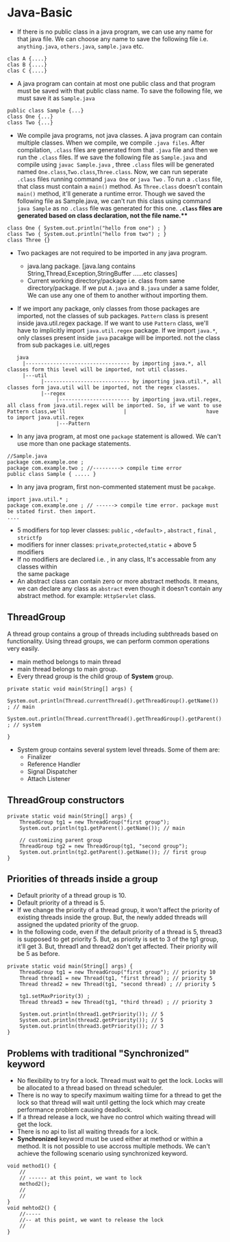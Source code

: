 # Java-Basic

* If there is no public class in a java program, we can use any name for that java file. We can choose any name to save the following file i.e. ```anything.java```, ```others.java```, ```sample.java``` etc.
```
clas A {....}
clas B {....}
clas C {....}
```

* A java program can contain at most one public class and that program must be saved with that public class name. To save the following file, we must save it as ```Sample.java```
```
public class Sample {...}
class One {...}
class Two {...}
```

* We compile java programs, not java classes. A java program can contain multiple classes. When we compile, we compile ```.java files```. After compilation, ```.class``` files are generated from that ```.java``` file and then we run the ```.class``` files. If we save the following file as ```Sample.java``` and compile using ```javac Sample.java``` , three ```.class``` files will be generated named ```One.class```,```Two.class```,```Three.class```. Now, we can run seperate ```.class``` files running command ```java One``` or ```java Two``` . To run a ```.class``` file, that class must contain a ```main()``` method. As ```Three.class``` doesn't contain ```main()``` method, it'll generate a runtime error. Though we saved the following file as Sample.java, we can't run this class using command ```java Sample``` as no ```.class``` file was generated for this one. <b> ```.class``` files are generated based on class declaration, not the file name.** </b>
```
class One { System.out.println("hello from one") ; }
class Two { System.out.println("hello from two") ; }
class Three {}
```

* Two packages are not required to be imported in any java program. 
  - java.lang package. [java.lang contains String,Thread,Exception,StringBuffer ......etc classes]
  - Current working directory/package i.e. class from same directory/package. If we put ```A.java``` and ```B.java``` under a same folder, We can use any one of them to another without importing them.

* If we import any package, only classes from those packages are imported, not the classes of sub packages. ```Pattern``` class is present inside java.util.regex package. If we want to use ```Pattern``` class, we'll have to implicitly import ```java.util.regex``` package. If we import ```java.*```, only classes present inside ```java``` pacakge will be imported. not the class from sub packages i.e. uitl,reges
```
   java
     |---------------------------------- by importing java.*, all classes form this level will be imported, not util classes.
     |---util
           |---------------------------- by importing java.util.*, all classes form java.util will be imported, not the regex classes.
           |--regex
                |----------------------- by importing java.util.regex, all class from java.util.regex will be imported. So, if we want to use Pattern class,we'll                   |                          have to import java.util.regex
                |---Pattern
```
* In any java program, at most one ```package``` statement is allowed. We can't use more than one package statements.
```
//Sample.java
package com.example.one ; 
package com.example.two ; //---------> compile time error
public class Sample { ..... }
```

* In any java program, first non-commented statement must be ```pacakge```. 
```
import java.util.* ; 
package com.example.one ; // ------> compile time error. package must be stated first. then import.
....
```

* 5 modifiers for top lever classes: ```public``` , ```<default>``` , ```abstract``` , ```final``` , ```strictfp```
* modifiers for inner classes: ```private```,```protected```,```static``` + above 5 modifiers   
* If no modifiers are declared i.e. <default> ,  in any class, It's accessable from any classes within <br>the same package</br>
* An abstract class can contain zero or more abstract methods. It means, we can declare any class as ```abstract``` even though it doesn't contain any abstract method. for example: ```HttpServlet``` class.



## ThreadGroup
A thread group contains a group of threads including subthreads based on functionality. Using thread groups, we can perform common operations very easily.

* main method belongs to main thread
* main thread belongs to main group.
* Every thread group is the child group of **System** group. 
```
private static void main(String[] args) {
	System.out.println(Thread.currentThread().getThreadGroup().getName()) ; // main
	System.out.println(Thread.currentThread().getThreadGroup().getParent().getName()) ; // system

}
```
* System group contains several system level threads. Some of them are:
  - Finalizer
  - Reference Handler
  - Signal Dispatcher
  - Attach Listener

## ThreadGroup constructors
```
private static void main(String[] args) {
	ThreadGroup tg1 = new ThreadGroup("first group");
	System.out.println(tg1.getParent().getName()); // main
	
	// customizing parent group
	ThreadGroup tg2 = new ThreadGroup(tg1, "second group");
	System.out.println(tg2.getParent().getName()); // first group
}
```
## Priorities of threads inside a group

   - Default priority of a thread group is 10.
   - Default priority of a thread is 5.
   - If we change the priority of a thread group, it won't affect the priority of existing threads inside the group. But, the newly added threads will assigned the updated priority of the gruop. 
   - In the following code, even if the default priority of a thread is 5, thread3 is supposed to get priority 5. But, as priority is set to 3 of the tg1 group, it'll get 3. But, thread1 and thread2 don't get affected. Their priority will be 5 as before. 
```
private static void main(String[] args) {
	ThreadGroup tg1 = new ThreadGroup("first group"); // priority 10
	Thread thread1 = new Thread(tg1, "first thread) ; // priority 5
	Thread thread2 = new Thread(tg1, "second thread) ; // priority 5

	tg1.setMaxPriority(3) ;
	Thread thread3 = new Thread(tg1, "third thread) ; // priority 3

	System.out.println(thread1.getPriority()); // 5
	System.out.println(thread2.getPriority()); // 5
	System.out.println(thread3.getPriority()); // 3
}
```
## Problems with traditional "Synchronized" keyword
   - No flexibility to try for a lock. Thread must wait to get the lock. Locks will be allocated to a thread based on thread scheduler.
   - There is no way to specify maximum waiting tiime for a thread to get the lock so that thread will wait until getting the lock which may create performance problem causing deadlock.
   - If a thread release a lock, we have no control which waiting thread will get the lock.
   - There is no api to list all waiting threads for a lock.
   - **Synchronized** keyword must be used either at method or within a method. It is not possible to use accross multiple methods. We can't achieve the following scenario using synchronized keyword. 
   ```
   void method1() {
	   //
	   // ------ at this point, we want to lock
	   method2();
	   //
	   //
   }
   void mehtod2() {
	   //-----
	   //-- at this point, we want to release the lock
	   //
   }
   ```


